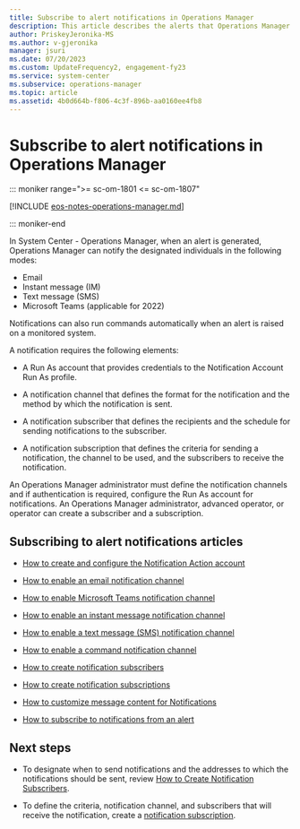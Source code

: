 ```yaml
---
title: Subscribe to alert notifications in Operations Manager
description: This article describes the alerts that Operations Manager can generate and notify individuals through email, instant message, text message, and Microsoft Teams.
author: PriskeyJeronika-MS
ms.author: v-gjeronika
manager: jsuri
ms.date: 07/20/2023
ms.custom: UpdateFrequency2, engagement-fy23
ms.service: system-center
ms.subservice: operations-manager
ms.topic: article
ms.assetid: 4b0d664b-f806-4c3f-896b-aa0160ee4fb8
---
```


# Subscribe to alert notifications in Operations Manager

::: moniker range=">= sc-om-1801 <= sc-om-1807"

[!INCLUDE [eos-notes-operations-manager.md](../includes/eos-notes-operations-manager.md)]

::: moniker-end


In System Center - Operations Manager, when an alert is generated, Operations Manager can notify the designated individuals in the following modes:
- Email
- Instant message (IM)
- Text message (SMS)
- Microsoft Teams (applicable for 2022)

Notifications can also run commands automatically when an alert is raised on a monitored system.  

A notification requires the following elements:  

-   A Run As account that provides credentials to the Notification Account Run As profile.  

-   A notification channel that defines the format for the notification and the method by which the notification is sent.  

-   A notification subscriber that defines the recipients and the schedule for sending notifications to the subscriber.  

-   A notification subscription that defines the criteria for sending a notification, the channel to be used, and the subscribers to receive the notification.  

An Operations Manager administrator must define the notification channels and if authentication is required, configure the Run As account for notifications. An Operations Manager administrator, advanced operator, or operator can create a subscriber and a subscription.  

## Subscribing to alert notifications articles  

-   [How to create and configure the Notification Action account](manage-notifications-create-configure.md)  

-   [How to enable an email notification channel](manage-notifications-create-email-channel.md)  

-   [How to enable Microsoft Teams notification channel](manage-notifications-create-teams-channel.md)

-   [How to enable an instant message notification channel](manage-notifications-create-im-channel.md)  

-   [How to enable a text message (SMS) notification channel](manage-notifications-create-txt-channel.md)  

-   [How to enable a command notification channel](manage-notifications-create-command-channel.md)  

-   [How to create notification subscribers](manage-notifications-create-subscribers.md)  

-   [How to create notification subscriptions](manage-notifications-create-subscriptions.md)  

-   [How to customize message content for Notifications](manage-notificiations-customize-message.md)  

-   [How to subscribe to notifications from an alert](manage-notifications-subscribe-from-alert.md)  

## Next steps

* To designate when to send notifications and the addresses to which the notifications should be sent, review [How to Create Notification Subscribers](manage-notifications-create-subscribers.md).

* To define the criteria, notification channel, and subscribers that will receive the notification, create a [notification subscription](manage-notifications-create-subscriptions.md).
